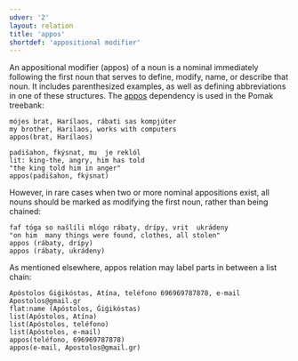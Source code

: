 ```yaml
---
udver: '2'
layout: relation
title: 'appos'
shortdef: 'appositional modifier'
---
```



An appositional modifier (appos) of a noun is a nominal immediately following the first noun that serves to define, modify, name, or describe that noun. 
It includes parenthesized examples, as well as defining abbreviations in one of these structures. The [appos]() dependency is used in the Pomak treebank:

~~~ sdparse
mójes brat, Harílaos, rábati sas kompjúter 
my brother, Harilaos, works with computers
appos(brat, Harílaos)
~~~ 
 
~~~ sdparse
padišahon, fkýsnat, mu  je reklól 
lit: king-the, angry, him has told
"the king told him in anger" 
appos(padišahon, fkýsnat)  
~~~ 


However, in rare cases when two or more nominal appositions exist, all nouns should be marked as modifying the first noun, rather than being chained:
   
 ~~~ sdparse
faf tóga so našlíli mlógo rábaty, drípy, vrit  ukrádeny 
"on him  many things were found, clothes, all stolen"
appos (rábaty, drípy)
appos (rábaty, ukrádeny)
 ~~~ 
 
As mentioned elsewhere,  appos relation may label parts in between a list chain:   

 ~~~ sdparse
Apóstolos Ǵiǵikóstas, Atína, teléfono 696969787878, e-mail Apostolos@gmail.gr
flat:name (Apóstolos, Ǵiǵikóstas)
list(Apóstolos, Atína)
list(Apóstolos, teléfono)
list(Apóstolos, e-mail)
appos(teléfono, 696969787878)
appos(e-mail, Apostolos@gmail.gr)
 ~~~ 
<!-- Interlanguage links updated Ne 5. května 2024, 18:20:44 CEST -->
